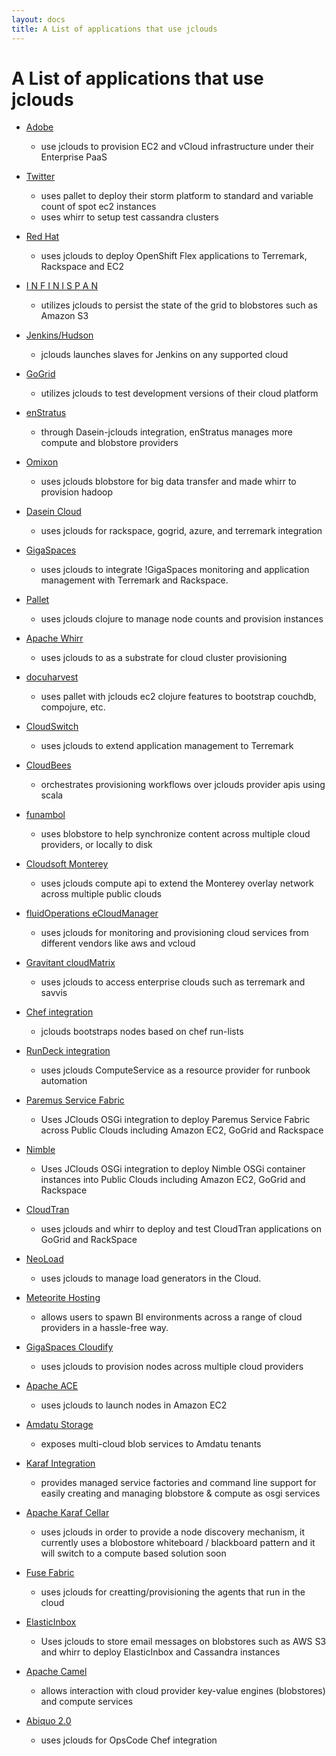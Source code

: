 ```yaml
---
layout: docs
title: A List of applications that use jclouds
---
```


# A List of applications that use jclouds


  * [Adobe](http://www.adobe.com/)
    * use jclouds to provision EC2 and vCloud infrastructure under their Enterprise PaaS

  * [Twitter](http://www.twitter.com)
    * uses pallet to deploy their storm platform to standard and variable count of spot ec2 instances
    * uses whirr to setup test cassandra clusters

  * [Red Hat](https://openshift.redhat.com/app/flex)
    * uses jclouds to deploy OpenShift Flex applications to Terremark, Rackspace and EC2

  * [ I N F I N I S P A N](http://www.jboss.org/infinispan)
    * utilizes jclouds to persist the state of the grid to blobstores such as  Amazon S3

  * [Jenkins/Hudson](https://github.com/ccustine/jclouds-plugin)
    * jclouds launches slaves for Jenkins on any supported cloud

  * [GoGrid](http://www.gogrid.com/)
    * utilizes jclouds to test development versions of their cloud platform

  * [enStratus](http://www.enstratus.com/)
    * through Dasein-jclouds integration, enStratus manages more compute and blobstore providers

  * [Omixon](http://www.omixon.com/)
    * uses jclouds blobstore for big data transfer and  made whirr to provision hadoop

  * [Dasein Cloud](http://sourceforge.net/projects/dasein-cloud)
    * uses jclouds for rackspace, gogrid, azure, and terremark integration

  * [GigaSpaces](http://www.gigaspaces.com)
    * uses jclouds to integrate !GigaSpaces monitoring and application management with Terremark and Rackspace.

  * [Pallet](http://palletops.com/)
    * uses jclouds clojure to manage node counts and provision instances

  * [Apache Whirr](http://whirr.apache.org/)
    * uses jclouds to as a substrate for cloud cluster provisioning

  * [docuharvest](https://docuharvest.com/)
    * uses pallet with jclouds ec2 clojure features to bootstrap couchdb, compojure, etc.

  * [CloudSwitch](http://www.cloudswitch.com/)
    * uses jclouds to extend application management to Terremark

  * [CloudBees](http://cloudbees.com/)
    * orchestrates provisioning workflows over jclouds provider apis using scala

  * [funambol](https://www.forge.funambol.org/DomainHome.html)
    * uses blobstore to help synchronize content across multiple cloud providers, or locally to disk

  * [Cloudsoft Monterey](http://www.cloudsoftcorp.com/)
    * uses jclouds compute api to extend the Monterey overlay network across multiple public clouds

  * [fluidOperations eCloudManager](http://www.fluidops.com/ecloudmanager.html)
    * uses jclouds for monitoring and provisioning cloud services from different vendors like aws and vcloud

  * [Gravitant cloudMatrix](http://www.gravitant.com)
    * uses jclouds to access enterprise clouds such as terremark and savvis

  * [Chef integration](https://github.com/jclouds/jclouds-chef)
    * jclouds bootstraps nodes based on chef run-lists

  * [RunDeck integration](https://github.com/gschueler/rundeck-jclouds)
    * uses jclouds ComputeService as a resource provider for runbook automation

  * [Paremus Service Fabric](http://www.paremus.com/psf)
    * Uses JClouds OSGi integration to deploy Paremus Service Fabric across Public Clouds including Amazon EC2, GoGrid and Rackspace

  * [Nimble](http://www.paremus.com/nimble)
    * Uses JClouds OSGi integration to deploy Nimble OSGi container instances into Public Clouds including Amazon EC2, GoGrid and Rackspace

  * [CloudTran](http://www.cloudtran.com)
    * uses jclouds and whirr to deploy and test CloudTran applications on GoGrid and RackSpace

  * [NeoLoad](http://www.neotys.com/product/neoload-cloud-testing.html)
    * uses jclouds to manage load generators in the Cloud.

  * [Meteorite Hosting](http://www.meteoriteconsulting.com/hosting.html)
    * allows users to spawn BI environments across a range of cloud providers in a hassle-free way.

  * [GigaSpaces Cloudify](http://www.gigaspaces.com/cloudify)
    * uses jclouds to provision nodes across multiple cloud providers

  * [Apache ACE](http://ace.apache.org/)
    * uses jclouds to launch nodes in Amazon EC2

  * [Amdatu Storage](http://www.amdatu.org/confluence/display/Amdatu/BlobStorage)
    * exposes multi-cloud blob services to Amdatu tenants

  * [Karaf Integration](https://github.com/jclouds/jclouds-karaf)
    * provides managed service factories and command line support for easily creating and managing blobstore & compute as osgi services

  * [Apache Karaf Cellar](http://karaf.apache.org/index/subprojects/cellar.html)
    * uses jclouds in order to provide a node discovery mechanism, it currently uses a blobostore whiteboard / blackboard pattern and it will switch to a compute based solution soon

  * [Fuse Fabric](http://fabric.fusesource.org/)
    * uses jclouds for creatting/provisioning the agents that run in the cloud

  * [ElasticInbox](http://www.elasticinbox.com/)
    * Uses jclouds to store email messages on blobstores such as AWS S3 and whirr to deploy ElasticInbox and Cassandra instances

  * [Apache Camel](http://camel.apache.org/jclouds.html)
    * allows interaction with cloud provider key-value engines (blobstores) and compute services

  * [Abiquo 2.0](http://www.abiquo.com/products/abiquo-2.0.php)
    * uses jclouds for OpsCode Chef integration
